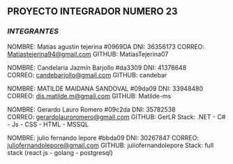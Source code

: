 ## **PROYECTO INTEGRADOR NUMERO 23**

### *INTEGRANTES*

NOMBRE: Matias agustin tejerina #0969DA
DNI: 36356173
CORREO: Matiastejerina94@gmail.com
GITHUB: MatiasTejerina07

NOMBRE: Candelaria Jazmín Barjollo #da3309
DNI: 41378648	
CORREO: candebarjollo@gmail.com	
GITHUB: candebar

NOMBRE: MATILDE MAIDANA SANDOVAL #09da09
DNI: 33948480	
CORREO: dis.matilde.m@gmail.com
GITHUB: Matilde-ms

NOMBRE: Gerardo Lauro Romero #09c2da
DNI: 35782538	
CORREO: gerardolauroromero@gmail.com
GITHUB: GerLR
Stack: .NET - C# - Js - CSS - HTML - MSSQL

NOMBRE: julio fernando lepore #bbda09
DNI: 30267847
CORREO: juliofernandolepore@gmail.com
GITHUB: juliofernandolepore
Stack: full stack (react js - golang - postgresql)
